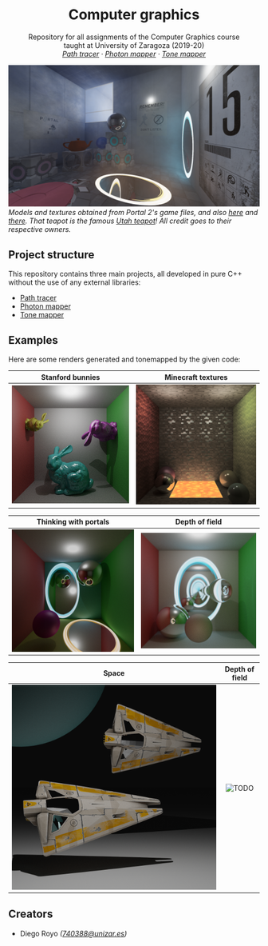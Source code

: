 <p align="center">
  <h1 align="center">Computer graphics</h1>

  <p align="center">
    Repository for all assignments of the Computer Graphics course
    <br>
    taught at University of Zaragoza (2019-20)
    <br>
    <i>
    <a href="https://github.com/diegoroyo/igrafica/tree/master/pathtracer">Path tracer</a>
    ·
    <a href="https://github.com/diegoroyo/igrafica/tree/master/photonmapper">Photon mapper</a>
    ·
    <a href="https://github.com/diegoroyo/igrafica/tree/master/tonemapper">Tone mapper</a>
    </i>
  </p>
</p>

![Image presented for rendering contest](img/render_contest.png)
_Models and textures obtained from Portal 2's game files, and also [here](https://www.models-resource.com/pc_computer/portal2/) and [there](https://www.thinking.withportals.com/view-download/?id=514). That teapot is the famous [Utah teapot](https://en.wikipedia.org/wiki/Utah_teapot)! All credit goes to their respective owners._

## Project structure

This repository contains three main projects, all developed in pure C++ without the use of any external libraries:

* [Path tracer](https://github.com/diegoroyo/igrafica/tree/master/pathtracer)
* [Photon mapper](https://github.com/diegoroyo/igrafica/tree/master/photonmapper)
* [Tone mapper](https://github.com/diegoroyo/igrafica/tree/master/tonemapper)

## Examples

Here are some renders generated and tonemapped by the given code:

Stanford bunnies | Minecraft textures
:---: | :---:
<img src="img/path_bunnies.png" alt="Stanford bunnies" width="800"/> | <img src="img/path_minecraft.png" alt="Minecraft textures" width="800"/>

Thinking with portals | Depth of field
:---: | :---:
<img src="img/path_portals.png" alt="Thinking with portals" width="800"/> | <img src="img/path_dof.png" alt="Depth of field" width="800"/>

Space | Depth of field
:---: | :---:
<img src="img/path_spaceships.png" alt="Space" width="800"/> | <img src="img/TODO.png" alt="TODO" width="800"/>

## Creators

* Diego Royo _(740388@unizar.es)_
